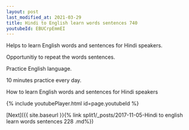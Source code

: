 ```yaml
---
layout: post
last_modified_at: 2021-03-29
title: Hindi to English learn words sentences 740 
youtubeId: EBUCrpEmmEI
---
```

 
 
Helps to learn English words and sentences for Hindi speakers.

Opportunitiy to repeat the words sentences. 

Practice English language. 
 
10 minutes practice every day. 
 
How to learn English words and sentences for Hindi speakers 
 
{% include youtubePlayer.html id=page.youtubeId %}
 
 
[Next]({{ site.baseurl }}{% link  split1/_posts/2017-11-05-Hindi to english learn words sentences 228 .md%})
 
